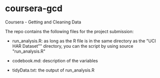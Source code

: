 # coursera-gcd
Coursera - Getting and Cleaning Data

The repo contains the following files for the project submission:
- run_analysis.R: as long as the R file is in the same directory as the "UCI HAR Dataset"" directory, you can the script by using source "run_analysis.R"   

- codebook.md: description of the variables   

- tidyData.txt: the output of run_analysis.R
